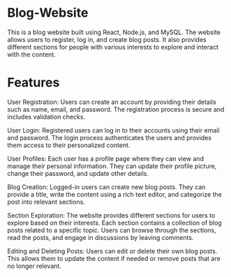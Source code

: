 # Blog-Website
This is a blog website built using React, Node.js, and MySQL. The website allows users to register, log in, and create blog posts. It also provides different sections for people with various interests to explore and interact with the content.

# Features
User Registration: Users can create an account by providing their details such as name, email, and password. The registration process is secure and includes validation checks.

User Login: Registered users can log in to their accounts using their email and password. The login process authenticates the users and provides them access to their personalized content.

User Profiles: Each user has a profile page where they can view and manage their personal information. They can update their profile picture, change their password, and update other details.

Blog Creation: Logged-in users can create new blog posts. They can provide a title, write the content using a rich text editor, and categorize the post into relevant sections.

Section Exploration: The website provides different sections for users to explore based on their interests. Each section contains a collection of blog posts related to a specific topic. Users can browse through the sections, read the posts, and engage in discussions by leaving comments.

Editing and Deleting Posts: Users can edit or delete their own blog posts. This allows them to update the content if needed or remove posts that are no longer relevant.
